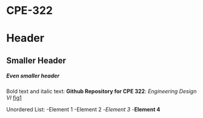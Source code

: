 # CPE-322
# Header 
## Smaller Header
##### Even smaller header

Bold text and italic text: **Github Repository for CPE 322**: *Engineering Design VI*
[fig1](https://sit.instructure.com/courses/64902/files/10881934/preview)

Unordered List:
-Element 1
-Element 2
-*Element 3*
-**Element 4**
